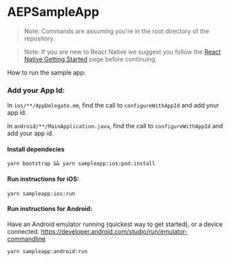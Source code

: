 # AEPSampleApp

> Note: Commands are assuming you're in the root directory of the repository.

> Note: If you are new to React Native we suggest you follow the [React Native Getting Started](<https://facebook.github.io/react-native/docs/getting-started.html>) page before continuing.

How to run the sample app:

### Add your App Id:
In `ios/**/AppDelegate.mm`, find the call to `configureWithAppId` and add your app id.

In `android/**/MainApplication.java`, find the call to `configureWithAppId` and add your app id.

#### Install dependecies 

```
yarn bootstrap && yarn sampleapp:ios:pod:install
```

#### Run instructions for iOS:

```
yarn sampleapp:ios:run
```

#### Run instructions for Android:

Have an Android emulator running (quickest way to get started), or a device connected. https://developer.android.com/studio/run/emulator-commandline

```
yarn sampleapp:android:run
```
